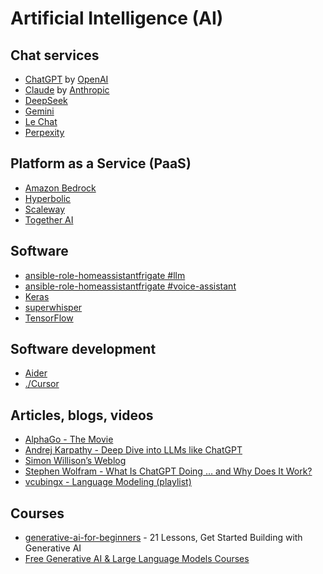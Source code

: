 # Artificial Intelligence (AI)

## Chat services

* [ChatGPT](https://chatgpt.com/) by [OpenAI](https://openai.com/)
* [Claude](https://claude.ai/new) by [Anthropic](https://www.anthropic.com/)
* [DeepSeek](https://chat.deepseek.com)
* [Gemini](https://gemini.google.com/)
* [Le Chat](https://chat.mistral.ai/chat)
* [Perpexity](https://www.perplexity.ai/)

## Platform as a Service (PaaS)

* [Amazon Bedrock](https://aws.amazon.com/bedrock/)
* [Hyperbolic](https://hyperbolic.xyz/)
* [Scaleway](https://www.scaleway.com/)
* [Together AI](https://www.together.ai/)

## Software

* [ansible-role-homeassistantfrigate #llm](https://github.com/andornaut/ansible-ctrl/tree/master/roles/homeassistant-frigate#llm)
* [ansible-role-homeassistantfrigate #voice-assistant](https://github.com/andornaut/ansible-ctrl/tree/master/roles/homeassistant-frigate#voice-assistant)
* [Keras](https://keras.io/)
* [superwhisper](https://superwhisper.com/)
* [TensorFlow](https://www.tensorflow.org/)

## Software development

* [Aider](https://aider.chat/)
* [./Cursor](./cursor.md)

## Articles, blogs, videos

* [AlphaGo - The Movie](https://youtu.be/WXuK6gekU1Y?si=EuLOmjwqvATUdL2T)
* [Andrej Karpathy - Deep Dive into LLMs like ChatGPT](https://www.youtube.com/watch?v=7xTGNNLPyMI)
* [Simon Willison’s Weblog](https://simonwillison.net/2025/Mar/11/using-llms-for-code/)
* [Stephen Wolfram - What Is ChatGPT Doing … and Why Does It Work?](https://writings.stephenwolfram.com/2023/02/what-is-chatgpt-doing-and-why-does-it-work/)
* [vcubingx - Language Modeling (playlist)](https://www.youtube.com/watch?v=1il-s4mgNdI&list=PLyPKqVSnetmELS_I3FRfXZRKAxV5HB9fc)

## Courses

* [generative-ai-for-beginners](https://github.com/microsoft/generative-ai-for-beginners) - 21 Lessons, Get Started Building with Generative AI
* [Free Generative AI & Large Language Models Courses](https://learn.activeloop.ai/)
